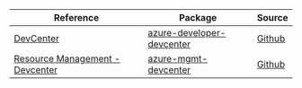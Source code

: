 | Reference | Package | Source |
|---|---|---|
|[DevCenter](developer-devcenter-readme.md)|[azure-developer-devcenter](https://pypi.org/project/azure-developer-devcenter)|[Github](https://github.com/Azure/azure-sdk-for-python/blob/main/sdk/devcenter/azure-developer-devcenter)|
|[Resource Management -  Devcenter](mgmt-devcenter-readme.md)|[azure-mgmt-devcenter](https://pypi.org/project/azure-mgmt-devcenter)|[Github](https://github.com/Azure/azure-sdk-for-python/blob/main/sdk/devcenter/azure-mgmt-devcenter)|
